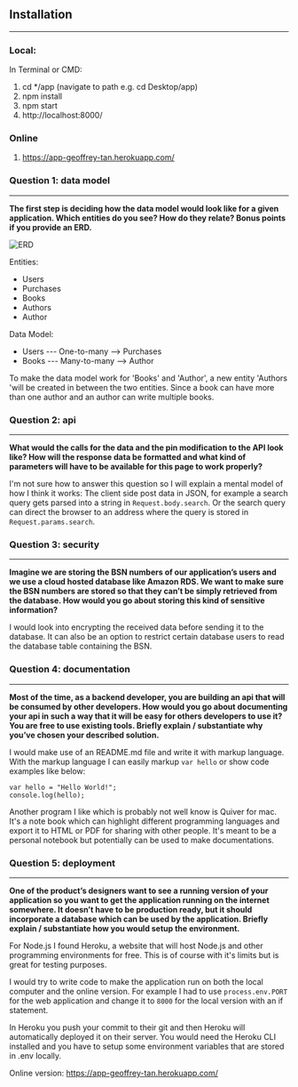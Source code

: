 ## Installation
***
### Local:

In Terminal or CMD:
1. cd */app (navigate to path e.g. cd Desktop/app)
2. npm install
3. npm start
4. http://localhost:8000/

### Online
1. https://app-geoffrey-tan.herokuapp.com/

### Question 1: data model
***
**The first step is deciding how the data model would look like for a given application. Which entities do you see? How do they relate? Bonus points if you provide an ERD.**

![ERD](http://geoffreytan.nl/content/images/erd.png)

Entities:
- Users
- Purchases
- Books
- Authors
- Author

Data Model:
- Users --- One-to-many --> Purchases
- Books --- Many-to-many --> Author

To make the data model work for 'Books' and 'Author', a new entity 'Authors 'will be created in between the two entities. Since a book can have more than one author and an author can write multiple books.

### Question 2: api
***
**What would the calls for the data and the pin modification to the API look like? How will the response data be formatted and what kind of parameters will have to be available for this page to work properly?**

I'm not sure how to answer this question so I will explain a mental model of how I think it works:
The client side post data in JSON, for example a search query gets parsed into a string in `Request.body.search`. Or the search query can direct the browser to an address where the query is stored in `Request.params.search`.

### Question 3: security
***
**Imagine we are storing the BSN numbers of our application’s users and we use a cloud hosted database like Amazon RDS. We want to make sure the BSN numbers are stored so that they can’t be simply retrieved from the database. How would you go about storing this kind of sensitive information?**

I would look into encrypting the received data before sending it to the database. It can also be an option to restrict certain database users to read the database table containing the BSN.

### Question 4: documentation
***
**Most of the time, as a backend developer, you are building an api that will be consumed by other developers. How would you go about documenting your api in such a way that it will be easy for others developers to use it? You are free to use existing tools. Briefly explain / substantiate why you’ve chosen your described solution.**

I would make use of an README.md file and write it with markup language. With the markup language I can easily markup `var hello` or show code examples like below:

```
var hello = "Hello World!";
console.log(hello);
```
Another program I like which is probably not well know is Quiver for mac. It's a note book which can highlight different programming languages and export it to HTML or PDF for sharing with other people. It's meant to be a personal notebook but potentially can be used to make documentations.

### Question 5: deployment
***
**One of the product’s designers want to see a running version of your application so you want to get the application running on the internet somewhere. It doesn’t have to be production ready, but it should incorporate a database which can be used by the application. Briefly explain / substantiate how you would setup the environment.**

For Node.js I found Heroku, a website that will host Node.js and other programming environments for free. This is of course with it's limits but is great for testing purposes.

I would try to write code to make the application run on both the local computer and the online version. For example I had to use `process.env.PORT` for the web application and change it to `8000` for the local version with an if statement.

In Heroku you push your commit to their git and then Heroku will automatically deployed it on their server. You would need the Heroku CLI installed and you have to setup some environment variables that are stored in .env locally.

Online version:
https://app-geoffrey-tan.herokuapp.com/